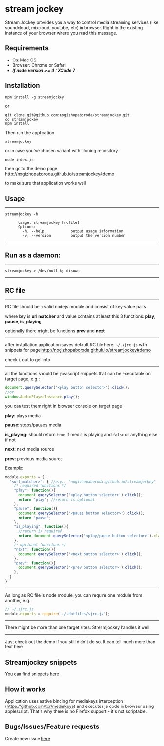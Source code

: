 # stream jockey

Stream Jockey provides you a way to control media streaming services (like soundcloud, mixcloud, youtube, etc) in browser. Right in the existing instance of your browser where you read this message.

## Requirements

- Os: Mac OS
- Browser: Chrome or Safari
- ***If node version >= 4 : XCode 7***

## Installation
```shell
npm install -g streamjockey
```
or
```shell
git clone git@github.com:nogizhopaboroda/streamjockey.git
cd streamjockey
npm install
```

Then run the application
```shell
streamjockey
```
or in case you've chosen variant with cloning repository
```shell
node index.js
```

then go to the demo page http://nogizhopaboroda.github.io/streamjockey#demo

to make sure that application works well

## Usage

***
```shell
streamjockey -h

      Usage: streamjockey [rcfile]
      Options:
        -h, --help            output usage information
        -v, --version         output the version number
```
***

## Run as a daemon:

***
```shell
streamjockey > /dev/null &; disown
```
***

## RC file
***
RC file should be a valid nodejs module and consist of key-value pairs 

where key is **url matcher** and value contains at least this 3 functions: **play**, **pause**, **is_playing**

optionally there might be functions **prev** and **next**

***

after installation application saves default RC file here: `~/.sjrc.js` with snippets for page
http://nogizhopaboroda.github.io/streamjockey#demo

check it out to get into

***

all the functions should be javascript snippets that can be executable on target page, e.g.:
```js
document.querySelector('<play button selector>').click();
//or
window.AudioPlayerInstance.play();
```

you can test them right in browser console on target page

**play**: plays media

**pause**: stops/pauses media

**is_playing**: should return `true` if media is playing and `false` or anything else if not

**next**: next media source

**prev**: previous media source

Example:
```js
module.exports = {
  "<url_matcher>": { //e.g.: "nogizhopaboroda.github.io/streamjockey"
    /* required functions */
    "play": function(){
      document.querySelector('<play button selector>').click();
      return 'play'; //return is optional
    },
    "pause": function(){
      document.querySelector('<pause button selector>').click();
      return 'pause';
    },
    "is_playing": function(){
      //return is required
      return document.querySelector('<play/pause button selector>').classList.contains('playing');
    },
    /* optional functions */
    "next": function(){
      document.querySelector('<next button selector>').click();
    },
    "prev": function(){
      document.querySelector('<prev button selector>').click();
    },
  }
}
```

***

As long as RC file is node module, you can require one module from another, e.g.:
```js
// ~/.sjrc.js
module.exports = require('./.dotfiles/sjrc.js');
```

***

There might be more than one target sites. Streamjockey handles it well

***

Just check out the demo if you still didn't do so. It can tell much more than text here

## Streamjockey snippets

You can find snippets [here](https://github.com/nogizhopaboroda/streamjockey/wiki/Streamjockey-Snippets)

## How it works
Application uses native binding for mediakeys interception (https://github.com/tcr/mediakeys) and executes js code in browser using applescript.
That's why there is no Firefox support - it's not scriptable.

## Bugs/Issues/Feature requests
Create new issue [here](https://github.com/nogizhopaboroda/streamjockey/issues)
